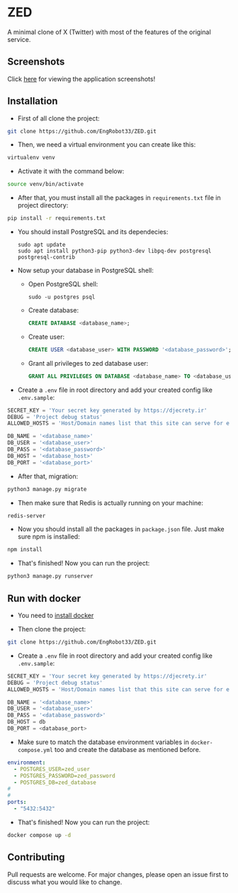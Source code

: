 # ZED

A minimal clone of X (Twitter) with most of the features of the original service.

## Screenshots

Click [here](https://github.com/EngRobot33/ZED/blob/master/screenshots/Screenshots.md) for viewing the application screenshots!

## Installation

* First of all clone the project:

```bash
git clone https://github.com/EngRobot33/ZED.git
```

* Then, we need a virtual environment you can create like this:

```bash
virtualenv venv
```

* Activate it with the command below:

```bash
source venv/bin/activate
```

* After that, you must install all the packages in `requirements.txt` file in project directory:

```bash
pip install -r requirements.txt
```

* You should install PostgreSQL and its dependecies:

  ```shell
  sudo apt update
  sudo apt install python3-pip python3-dev libpq-dev postgresql postgresql-contrib
  ```

* Now setup your database in PostgreSQL shell:
  * Open PostgreSQL shell:

    ```shell
    sudo -u postgres psql
    ```

  * Create database:

    ```sql
    CREATE DATABASE <database_name>;
    ```

  * Create user:

    ```sql
    CREATE USER <database_user> WITH PASSWORD '<database_password>';
    ```

  * Grant all privileges to zed database user:

    ```sql
    GRANT ALL PRIVILEGES ON DATABASE <database_name> TO <database_user>;
    ```

* Create a `.env` file in root directory and add your created config like `.env.sample`:

```python
SECRET_KEY = 'Your secret key generated by https://djecrety.ir'
DEBUG = 'Project debug status'
ALLOWED_HOSTS = 'Host/Domain names list that this site can serve for e.g ['*'] allows all hosts'

DB_NAME = '<database_name>'
DB_USER = '<database_user>'
DB_PASS = '<database_password>'
DB_HOST = '<database_host>'
DB_PORT = '<database_port>'
```

* After that, migration:

```bash
python3 manage.py migrate
```

* Then make sure that Redis is actually running on your machine:

```bash
redis-server
```

* Now you should install all the packages in `package.json` file. Just make sure npm is installed:

```bash
npm install
```

* That's finished! Now you can run the project:

```bash
python3 manage.py runserver
```

## Run with docker

* You need to [install docker](https://docs.docker.com/get-docker/)
  
* Then clone the project:

```bash
git clone https://github.com/EngRobot33/ZED.git
```

* Create a `.env` file in root directory and add your created config like `.env.sample`:

```python
SECRET_KEY = 'Your secret key generated by https://djecrety.ir'
DEBUG = 'Project debug status'
ALLOWED_HOSTS = 'Host/Domain names list that this site can serve for e.g ['*'] allows all hosts'

DB_NAME = '<database_name>'
DB_USER = '<database_user>'
DB_PASS = '<database_password>'
DB_HOST = db
DB_PORT = <database_port>
```

* Make sure to match the database environment variables in `docker-compose.yml` too and create the database as mentioned before.

```yml
environment:
  - POSTGRES_USER=zed_user
  - POSTGRES_PASSWORD=zed_password
  - POSTGRES_DB=zed_database
#
#
ports:
  - "5432:5432"
```

* That's finished! Now you can run the project:

```bash
docker compose up -d 
```

## Contributing

Pull requests are welcome. For major changes, please open an issue first to discuss what you would like to change.
